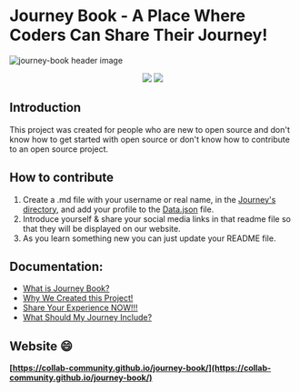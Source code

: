 # Journey Book - A Place Where Coders Can Share Their Journey!

![journey-book header image](https://socialify.git.ci/collab-community/journey-book/image?description=1&font=Inter&forks=1&issues=1&logo=https%3A%2F%2Fcdn2.iconfinder.com%2Fdata%2Ficons%2Fgeest-travel-kit%2F128%2Ftravel_journey-13-512.png&name=1&pattern=Solid&pulls=1&stargazers=1&theme=Dark)

<div align="center">
<img src="https://img.shields.io/badge/License-MIT-yellow.svg" />
<img src="https://github-size-badge.herokuapp.com/collab-community/journey-book.svg" />
  <a href="https://github.com/collab-community/journey-book"></a>
</div>

## Introduction

This project was created for people who are new to open source and don't know how to get started with open source or don't know how to contribute to an open source project. 

## How to contribute

1. Create a .md file with your username or real name, in the [Journey's directory](https://github.com/collab-community/journey-book/tree/main/journeys), and add your profile to the [Data.json](https://github.com/collab-community/journey-book/blob/main/Data.json) file.
2. Introduce yourself & share your social media links in that readme file so that they will be displayed on our website.
3. As you learn something new you can just update your README file.

## Documentation:
  - [What is Journey Book?](../_pages/what-is-this.md)
  - [Why We Created this Project!](../_pages/journey-book.md)
  - [Share Your Experience NOW!!!](../_pages/share-your-experience.md)
  - [What Should My Journey Include?](../_pages/what-should-i-share.md)

## Website :smile:

**[https://collab-community.github.io/journey-book/](https://collab-community.github.io/journey-book/)**
